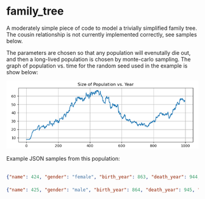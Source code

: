 # family_tree
A moderately simple piece of code to model a trivially simplified family tree.  The cousin relationship is not currently implemented correctly, see samples below.

The parameters are chosen so that any population will evenutally die out, and then a long-lived population is chosen by monte-carlo sampling.
The graph of population vs. time for the random seed used in the example is show below:

![Doomed Population](./Selection_105.png)

Example JSON samples from this population:

```json

{"name": 424, "gender": "female", "birth_year": 863, "death_year": 944, "spouse": 422, "father": 415, "mother": 410, "grandfather": 404, "grandmother": 397, "children": [437, 443], "cousins": [419, 425]}

{"name": 425, "gender": "male", "birth_year": 864, "death_year": 945, "spouse": 419, "father": 413, "mother": 408, "grandfather": 404, "grandmother": 397, "children": [436, 438], "cousins": [424]}

```
